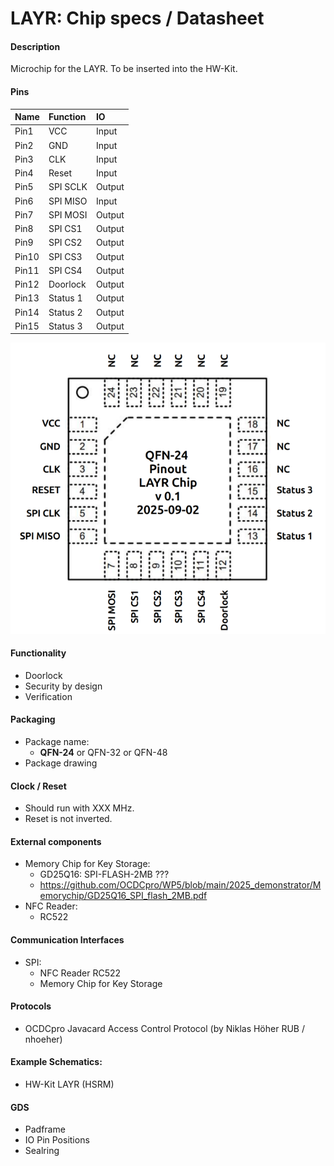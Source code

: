 # LAYR: Chip specs / Datasheet

#### Description

Microchip for the LAYR. To be inserted into the HW-Kit.

#### Pins
| Name  | Function | IO |
|:----  | :----     | :---- |
| Pin1  | VCC       | Input |
| Pin2  | GND       | Input |
| Pin3  | CLK       | Input |
| Pin4  | Reset     | Input |
| Pin5  | SPI SCLK  | Output |
| Pin6  | SPI MISO  | Input |
| Pin7  | SPI MOSI  | Output |
| Pin8  | SPI CS1   | Output |
| Pin9  | SPI CS2   | Output |
| Pin10 | SPI CS3   | Output |
| Pin11 | SPI CS4   | Output |
| Pin12 | Doorlock  | Output |
| Pin13 | Status 1  | Output |
| Pin14 | Status 2  | Output |
| Pin15 | Status 3  | Output |

![QFN2 pinout v0.1 2025-09-02](QFN_24_pins_v0.1_250902.png)

#### Functionality

* Doorlock
* Security by design
* Verification 

#### Packaging

* Package name:
  * **QFN-24** or QFN-32 or QFN-48   
* Package drawing

#### Clock / Reset

* Should run with XXX MHz. 
* Reset is not inverted.

#### External components

* Memory Chip for Key Storage:
  * GD25Q16: SPI-FLASH-2MB ???
  * https://github.com/OCDCpro/WP5/blob/main/2025_demonstrator/Memorychip/GD25Q16_SPI_flash_2MB.pdf
* NFC Reader:
  * RC522

#### Communication Interfaces

* SPI:
  * NFC Reader RC522
  * Memory Chip for Key Storage   

#### Protocols

* OCDCpro Javacard Access Control Protocol (by Niklas Höher RUB / nhoeher) 

#### Example Schematics:

* HW-Kit LAYR (HSRM)

#### GDS

* Padframe
* IO Pin Positions
* Sealring
